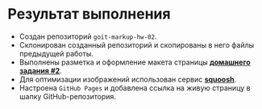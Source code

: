 # Результат выполнения

- Создан репозиторий `goit-markup-hw-02`.
- Склонирован созданный репозиторий и скопированы в него файлы предыдущей работы.
- Выполнены разметка и оформление макета страницы [**домашнего задания #2**](<https://www.figma.com/file/oTYBECAN79dXy19hzWObO4/Web-Studio-(Version-2.1)?node-id=1%3A94>).
- Для оптимизации изображений использован сервис [**squoosh**](https://squoosh.app/).
- Настроена `GitHub Pages` и добавлена ссылка на живую страницу в шапку GitHub-репозитория.
